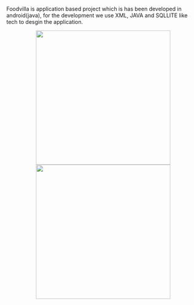 Foodvilla is application based project which is has been developed in android(java), for the development we use XML, JAVA and SQLLITE like tech to desgin the application.

<p align="center">
  <img src="blob:https://web.whatsapp.com/c9ac5c5b-bcb6-4517-ae95-2039ef5ad506" width="350">
  <img src="your_relative_path_here_number_2_large_name" width="350">
  
</p>
